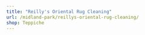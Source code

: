 ```yaml
---
title: "Reilly's Oriental Rug Cleaning"
url: /midland-park/reillys-oriental-rug-cleaning/
shop: Teppiche
---
```

